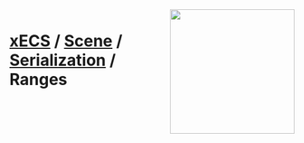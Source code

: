 <img src="https://i.imgur.com/TyjrCTS.jpg" align="right" width="220px" />

# [xECS](xECS.md) / [Scene](xecs_scene.md) / [Serialization]() / Ranges
